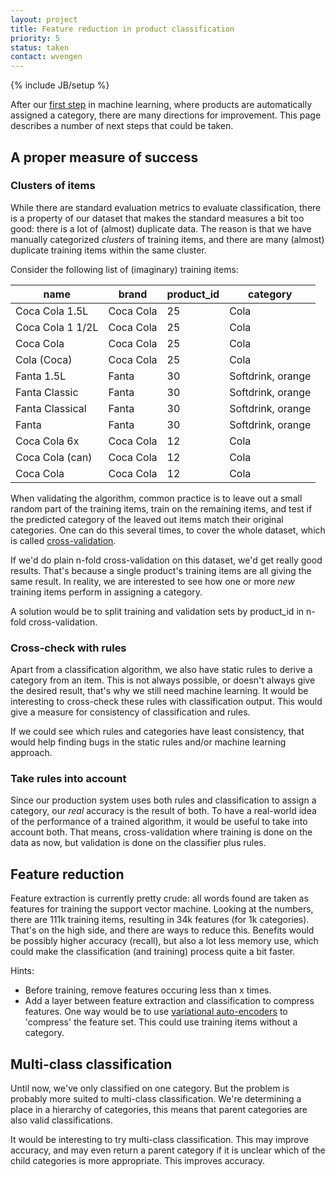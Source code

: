 ```yaml
---
layout: project
title: Feature reduction in product classification
priority: 5
status: taken
contact: wvengen
---
```

{% include JB/setup %}

After our [first step](/2017/01/31/product-categorization-with-machine-learning) in machine learning,
where products are automatically assigned a category, there are many directions for improvement. This
page describes a number of next steps that could be taken.


## A proper measure of success

### Clusters of items

While there are standard evaluation metrics to evaluate classification, there is a property of our
dataset that makes the standard measures a bit too good: there is a lot of (almost) duplicate data.
The reason is that we have manually categorized _clusters_ of training items, and there are many
(almost) duplicate training items within the same cluster.

Consider the following list of (imaginary) training items:

| name               | brand      | product_id | category          |
|--------------------|------------|------------|-------------------|
| Coca Cola 1.5L     | Coca Cola  | 25         | Cola              |
| Coca Cola 1 1/2L   | Coca Cola  | 25         | Cola              |
| Coca Cola          | Coca Cola  | 25         | Cola              |
| Cola (Coca)        | Coca Cola  | 25         | Cola              |
| Fanta 1.5L         | Fanta      | 30         | Softdrink, orange |
| Fanta Classic      | Fanta      | 30         | Softdrink, orange |
| Fanta Classical    | Fanta      | 30         | Softdrink, orange |
| Fanta              | Fanta      | 30         | Softdrink, orange |
| Coca Cola 6x       | Coca Cola  | 12         | Cola              |
| Coca Cola (can)    | Coca Cola  | 12         | Cola              |
| Coca Cola          | Coca Cola  | 12         | Cola              |

When validating the algorithm, common practice is to leave out a small random part of the training
items, train on the remaining items, and test if the predicted category of the leaved out items
match their original categories. One can do this several times, to cover the whole dataset, which
is called [cross-validation](https://en.wikipedia.org/wiki/Machine_learning#Model_assessments).

If we'd do plain n-fold cross-validation on this dataset, we'd get really good results. That's because
a single product's training items are all giving the same result. In reality, we are interested to
see how one or more _new_ training items perform in assigning a category.

A solution would be to split training and validation sets by product_id in n-fold cross-validation.


### Cross-check with rules

Apart from a classification algorithm, we also have static rules to derive a category from an
item. This is not always possible, or doesn't always give the desired result, that's why we still
need machine learning. It would be interesting to cross-check these rules with classification
output. This would give a measure for consistency of classification and rules.

If we could see which rules and categories have least consistency, that would help finding
bugs in the static rules and/or machine learning approach.


### Take rules into account

Since our production system uses both rules and classification to assign a category, our _real_
accuracy is the result of both. To have a real-world idea of the performance of a trained
algorithm, it would be useful to take into account both. That means, cross-validation where
training is done on the data as now, but validation is done on the classifier plus rules.


## Feature reduction

Feature extraction is currently pretty crude: all words found are taken as features for
training the support vector machine. Looking at the numbers, there are 111k training items,
resulting in 34k features (for 1k categories). That's on the high side, and there are ways
to reduce this. Benefits would be possibly higher accuracy (recall), but also a lot less
memory use, which could make the classification (and training) process quite a bit faster.

Hints:
- Before training, remove features occuring less than x times.
- Add a layer between feature extraction and classification to compress features. One
  way would be to use [variational auto-encoders](https://en.wikipedia.org/wiki/Autoencoder)
  to 'compress' the feature set. This could use training items without a category.


## Multi-class classification

Until now, we've only classified on one category. But the problem is probably more suited
to multi-class classification. We're determining a place in a hierarchy of categories,
this means that parent categories are also valid classifications.

It would be interesting to try multi-class classification. This may improve accuracy,
and may even return a parent category if it is unclear which of the child categories is more
appropriate. This improves accuracy.

